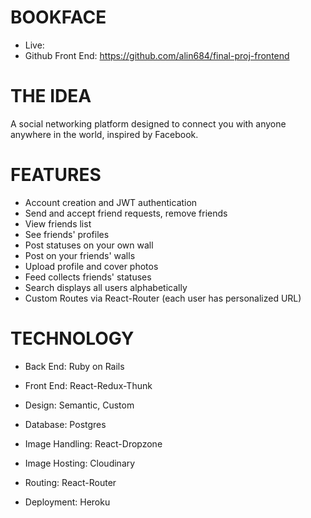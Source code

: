 # BOOKFACE
* Live:
* Github Front End: https://github.com/alin684/final-proj-frontend

# THE IDEA
A social networking platform designed to connect you with anyone anywhere in the world, inspired by Facebook.

# FEATURES
* Account creation and JWT authentication
* Send and accept friend requests, remove friends
* View friends list
* See friends' profiles
* Post statuses on your own wall
* Post on your friends' walls
* Upload profile and cover photos
* Feed collects friends' statuses
* Search displays all users alphabetically
* Custom Routes via React-Router (each user has personalized URL)

# TECHNOLOGY
* Back End: Ruby on Rails
* Front End: React-Redux-Thunk
* Design: Semantic, Custom
* Database: Postgres
* Image Handling: React-Dropzone
* Image Hosting: Cloudinary
* Routing: React-Router

* Deployment: Heroku
